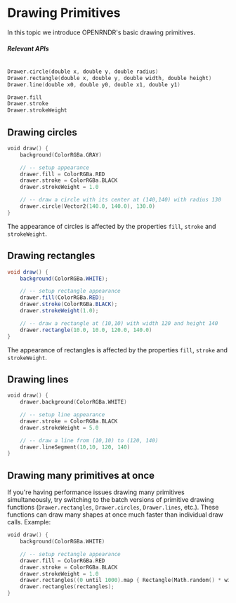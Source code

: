 # Drawing Primitives #

In this topic we introduce OPENRNDR's basic drawing primitives.

##### Relevant APIs

```kotlin

Drawer.circle(double x, double y, double radius)
Drawer.rectangle(double x, double y, double width, double height)
Drawer.line(double x0, double y0, double x1, double y1)

Drawer.fill
Drawer.stroke
Drawer.strokeWeight
```

## Drawing circles ##

```kotlin
void draw() {
    background(ColorRGBa.GRAY)

    // -- setup appearance
    drawer.fill = ColorRGBa.RED
    drawer.stroke = ColorRGBa.BLACK
    drawer.strokeWeight = 1.0

    // -- draw a circle with its center at (140,140) with radius 130
    drawer.circle(Vector2(140.0, 140.0), 130.0)
}
```

The appearance of circles is affected by the properties `fill`, `stroke` and `strokeWeight`.

## Drawing rectangles ##

```java
void draw() {
    background(ColorRGBa.WHITE);

    // -- setup rectangle appearance
    drawer.fill(ColorRGBa.RED);
    drawer.stroke(ColorRGBa.BLACK);
    drawer.strokeWeight(1.0);

    // -- draw a rectangle at (10,10) with width 120 and height 140
    drawer.rectangle(10.0, 10.0, 120.0, 140.0)
}
```

The appearance of rectangles is affected by the properties `fill`, `stroke` and `strokeWeight`.

## Drawing lines

```kotlin
void draw() {
    drawer.background(ColorRGBa.WHITE)

    // -- setup line appearance
    drawer.stroke = ColorRGBa.BLACK
    drawer.strokeWeight = 5.0

    // -- draw a line from (10,10) to (120, 140)
    drawer.lineSegment(10,10, 120, 140)
}
```

## Drawing many primitives at once

If you're having performance issues drawing many primitives simultaneously, try switching to the batch versions of primitive drawing functions (`Drawer.rectangles`, `Drawer.circles`, `Drawer.lines`, etc.). These functions can draw many shapes at once much faster than individual draw calls. Example:

```kotlin
void draw() {
    background(ColorRGBa.WHITE)

    // -- setup rectangle appearance
    drawer.fill = ColorRGBa.RED
    drawer.stroke = ColorRGBa.BLACK
    drawer.strokeWeight = 1.0
    drawer.rectangles((0 until 1000).map { Rectangle(Math.random() * width, Math.random() * height, 100.0, 100.0) })
    drawer.rectangles(rectangles);
}
```
